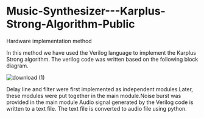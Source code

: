 # Music-Synthesizer---Karplus-Strong-Algorithm-Public

Hardware implementation method

In this method we have used the Verilog language to implement the Karplus Strong algorithm. The verilog code was written based on the following block diagram.

![download (1)](https://github.com/uday-b-n/Music-Synthesizer---Karplus-Strong-Algorithm-Public/assets/106739416/66cbb0da-7b6e-4db4-9c9b-40a843dea319)

Delay line and filter were first implemented as independent modules.Later, these modules were put together in the main module.Noise burst was provided in the main module Audio signal generated by the Verilog code is written to a text file. The text file is converted to audio file using python.
